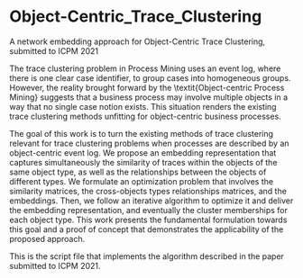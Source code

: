 # Object-Centric_Trace_Clustering
A network embedding approach for Object-Centric Trace Clustering, submitted to ICPM 2021


The trace clustering problem in Process Mining uses an event log, where there is one clear case identifier, to group cases into homogeneous groups. However, the reality brought forward by the \textit{Object-centric Process Mining} suggests that a business process may involve multiple objects in a way that no single case notion exists. This situation renders the existing trace clustering methods unfitting for object-centric business processes.

The goal of this work is to turn the existing methods of trace clustering relevant for trace clustering problems when processes are described by an object-centric event log. We propose an embedding representation that captures simultaneously the similarity of traces within the objects of the same object type, as well as the relationships between the objects of different types. We formulate an optimization problem that involves the similarity matrices, the cross-objects types relationships matrices, and the embeddings. Then, we follow an iterative algorithm to optimize it and deliver the embedding representation, and eventually the cluster memberships for each object type.
This work presents the fundamental formulation towards this goal and a proof of concept that demonstrates the applicability of the proposed approach.

This is the script file that implements the algorithm described in the paper submitted to ICPM 2021.
